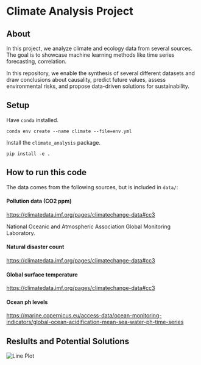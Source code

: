# Climate Analysis Project

## About

In this project, we analyze climate and ecology data from several sources. The goal is to showcase machine learning methods like time series forecasting, correlation.

In this repository, we enable the synthesis of several different datasets and draw conclusions about causality, predict future values, assess environmental risks, and propose data-driven solutions for sustainability.

## Setup

Have `conda` installed.

`conda env create --name climate --file=env.yml`

Install the `climate_analysis` package.

`pip install -e .`


## How to run this code

The data comes from the following sources, but is included in `data/`:

#### Pollution data (CO2 ppm)
https://climatedata.imf.org/pages/climatechange-data#cc3

National Oceanic and Atmospheric Association Global Monitoring Laboratory.


#### Natural disaster count
https://climatedata.imf.org/pages/climatechange-data#cc3

#### Global surface temperature
https://climatedata.imf.org/pages/climatechange-data#cc3

#### Ocean ph levels

https://marine.copernicus.eu/access-data/ocean-monitoring-indicators/global-ocean-acidification-mean-sea-water-ph-time-series


## Reslults and Potential Solutions

![Line Plot](relative/path/to/your/image.png)